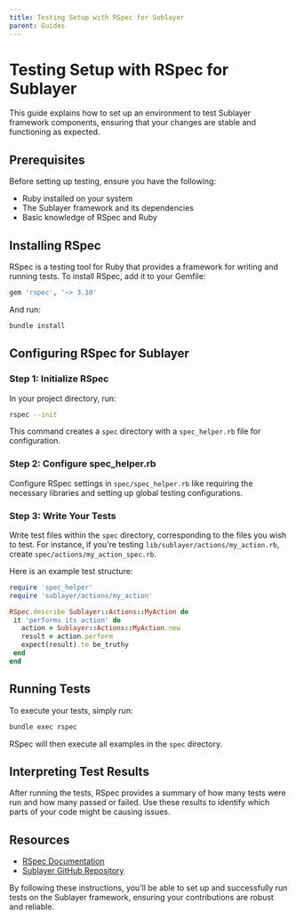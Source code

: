 ```yaml
---
title: Testing Setup with RSpec for Sublayer
parent: Guides
---
```


# Testing Setup with RSpec for Sublayer

This guide explains how to set up an environment to test Sublayer framework components, ensuring that your changes are stable and functioning as expected.

## Prerequisites

Before setting up testing, ensure you have the following:

- Ruby installed on your system
- The Sublayer framework and its dependencies
- Basic knowledge of RSpec and Ruby

## Installing RSpec

RSpec is a testing tool for Ruby that provides a framework for writing and running tests. To install RSpec, add it to your Gemfile:
```ruby
gem 'rspec', '~> 3.10'
```

And run:
```bash
bundle install
```

## Configuring RSpec for Sublayer

### Step 1: Initialize RSpec

In your project directory, run:
```bash
rspec --init
```
This command creates a `spec` directory with a `spec_helper.rb` file for configuration.

### Step 2: Configure spec_helper.rb

Configure RSpec settings in `spec/spec_helper.rb` like requiring the necessary libraries and setting up global testing configurations.

### Step 3: Write Your Tests
Write test files within the `spec` directory, corresponding to the files you wish to test. For instance, if you're testing `lib/sublayer/actions/my_action.rb`, create `spec/actions/my_action_spec.rb`.

Here is an example test structure:
```ruby
require 'spec_helper'
require 'sublayer/actions/my_action'

RSpec.describe Sublayer::Actions::MyAction do
 it 'performs its action' do
   action = Sublayer::Actions::MyAction.new
   result = action.perform
   expect(result).to be_truthy
 end
end
```

## Running Tests

To execute your tests, simply run:
```bash
bundle exec rspec
```
RSpec will then execute all examples in the `spec` directory.

## Interpreting Test Results

After running the tests, RSpec provides a summary of how many tests were run and how many passed or failed. Use these results to identify which parts of your code might be causing issues.

## Resources
- [RSpec Documentation](https://rspec.info/documentation/)
- [Sublayer GitHub Repository](https://github.com/sublayerapp/sublayer)

By following these instructions, you’ll be able to set up and successfully run tests on the Sublayer framework, ensuring your contributions are robust and reliable.